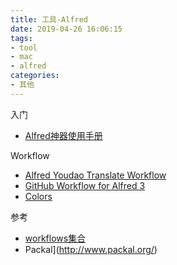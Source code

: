 ```yaml
---
title: 工具-Alfred
date: 2019-04-26 16:06:15
tags:
- tool
- mac
- alfred
categories:
- 其他
---
```


入门

- [Alfred神器使用手册](<http://louiszhai.github.io/2018/05/31/alfred/#5-%E5%BF%AB%E6%8D%B7%E7%BD%91%E9%A1%B5%E6%90%9C%E7%B4%A2>)

Workflow

- [Alfred Youdao Translate Workflow](<https://github.com/wensonsmith/YoudaoTranslate>)
- [GitHub Workflow for Alfred 3](<https://github.com/gharlan/alfred-github-workflow>)
- [Colors](<http://www.packal.org/workflow/colors>)

参考

- [workflows集合](<https://github.com/zenorocha/alfred-workflows>)
- Packal](<http://www.packal.org/>)

